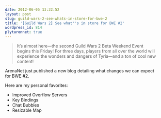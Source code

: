 ```yaml
---
date: 2012-06-05 13:32:52
layout: post
slug: guild-wars-2-see-whats-in-store-for-bwe-2
title: '[Guild Wars 2] See what''s in store for BWE #2'
wordpress_id: 814
plyturonnet: true
---
```


> It’s almost here—the second Guild Wars 2 Beta Weekend Event begins this Friday! For three days, players from all over the world will experience the wonders and dangers of Tyria—and a ton of cool new content!

<!--![Divinity's Reach](http://plyturon.net/wp-content/uploads/2012/03/blog_article_banner7.png)-->

ArenaNet just published a new blog detailing what changes we can expect for BWE #2.

Here are my personal favorites:

  * Improved Overflow Servers
  * Key Bindings
  * Chat Bubbles
  * Resizable Map

